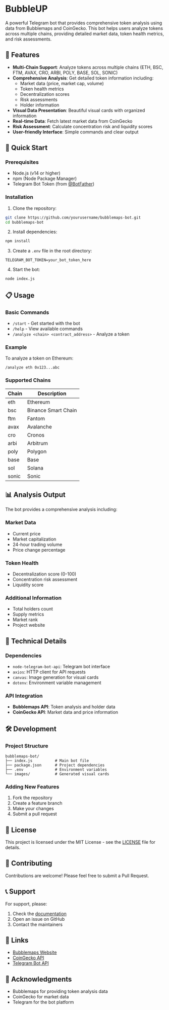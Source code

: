 # BubbleUP

A powerful Telegram bot that provides comprehensive token analysis using data from Bubblemaps and CoinGecko. This bot helps users analyze tokens across multiple chains, providing detailed market data, token health metrics, and risk assessments.

## 🌟 Features

- **Multi-Chain Support**: Analyze tokens across multiple chains (ETH, BSC, FTM, AVAX, CRO, ARBI, POLY, BASE, SOL, SONIC)
- **Comprehensive Analysis**: Get detailed token information including:
  - Market data (price, market cap, volume)
  - Token health metrics
  - Decentralization scores
  - Risk assessments
  - Holder information
- **Visual Data Presentation**: Beautiful visual cards with organized information
- **Real-time Data**: Fetch latest market data from CoinGecko
- **Risk Assessment**: Calculate concentration risk and liquidity scores
- **User-friendly Interface**: Simple commands and clear output

## 🚀 Quick Start

### Prerequisites

- Node.js (v14 or higher)
- npm (Node Package Manager)
- Telegram Bot Token (from [@BotFather](https://t.me/BotFather))

### Installation

1. Clone the repository:
```bash
git clone https://github.com/yourusername/bubblemaps-bot.git
cd bubblemaps-bot
```

2. Install dependencies:
```bash
npm install
```

3. Create a `.env` file in the root directory:
```env
TELEGRAM_BOT_TOKEN=your_bot_token_here
```

4. Start the bot:
```bash
node index.js
```

## 📋 Usage

### Basic Commands

- `/start` - Get started with the bot
- `/help` - View available commands
- `/analyze <chain> <contract_address>` - Analyze a token

### Example

To analyze a token on Ethereum:
```
/analyze eth 0x123...abc
```

### Supported Chains

| Chain | Description |
|-------|-------------|
| eth   | Ethereum    |
| bsc   | Binance Smart Chain |
| ftm   | Fantom      |
| avax  | Avalanche   |
| cro   | Cronos      |
| arbi  | Arbitrum    |
| poly  | Polygon     |
| base  | Base        |
| sol   | Solana      |
| sonic | Sonic       |

## 📊 Analysis Output

The bot provides a comprehensive analysis including:

### Market Data
- Current price
- Market capitalization
- 24-hour trading volume
- Price change percentage

### Token Health
- Decentralization score (0-100)
- Concentration risk assessment
- Liquidity score

### Additional Information
- Total holders count
- Supply metrics
- Market rank
- Project website

## 🔧 Technical Details

### Dependencies

- `node-telegram-bot-api`: Telegram bot interface
- `axios`: HTTP client for API requests
- `canvas`: Image generation for visual cards
- `dotenv`: Environment variable management

### API Integration

- **Bubblemaps API**: Token analysis and holder data
- **CoinGecko API**: Market data and price information

## 🛠️ Development

### Project Structure

```
bubblemaps-bot/
├── index.js          # Main bot file
├── package.json      # Project dependencies
├── .env              # Environment variables
└── images/           # Generated visual cards
```

### Adding New Features

1. Fork the repository
2. Create a feature branch
3. Make your changes
4. Submit a pull request

## 📝 License

This project is licensed under the MIT License - see the [LICENSE](LICENSE) file for details.

## 🤝 Contributing

Contributions are welcome! Please feel free to submit a Pull Request.

## 📞 Support

For support, please:
1. Check the [documentation](docs/)
2. Open an issue on GitHub
3. Contact the maintainers

## 🔗 Links

- [Bubblemaps Website](https://bubblemaps.io)
- [CoinGecko API](https://www.coingecko.com/en/api)
- [Telegram Bot API](https://core.telegram.org/bots/api)

## 🙏 Acknowledgments

- Bubblemaps for providing token analysis data
- CoinGecko for market data
- Telegram for the bot platform
